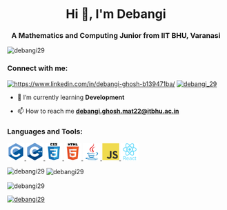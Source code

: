 <h1 align="center">Hi 👋, I'm Debangi</h1>
<h3 align="center">A Mathematics and Computing Junior from IIT BHU, Varanasi</h3>

<p align="left"> <img src="https://komarev.com/ghpvc/?username=debangi29&label=Profile%20views&color=0e75b6&style=flat" alt="debangi29" /> </p>



<h3 align="left">Connect with me:</h3>
<p align="left">
<a href="https://linkedin.com/in/debangi-ghosh-b139471ba/" target="blank"><img align="center" src="https://raw.githubusercontent.com/rahuldkjain/github-profile-readme-generator/master/src/images/icons/Social/linked-in-alt.svg" alt="https://www.linkedin.com/in/debangi-ghosh-b139471ba/" height="30" width="40" /></a>
<a href="https://codeforces.com/profile/debangi_29" target="blank"><img align="center" src="https://raw.githubusercontent.com/rahuldkjain/github-profile-readme-generator/master/src/images/icons/Social/codeforces.svg" alt="debangi_29" height="30" width="40" /></a>
</p>

- 🌱 I’m currently learning **Development**

- 📫 How to reach me **debangi.ghosh.mat22@itbhu.ac.in**
<h3 align="left">Languages and Tools:</h3>
<p align="left"> <a href="https://www.cprogramming.com/" target="_blank" rel="noreferrer"> <img src="https://raw.githubusercontent.com/devicons/devicon/master/icons/c/c-original.svg" alt="c" width="40" height="40"/> </a> <a href="https://www.w3schools.com/cpp/" target="_blank" rel="noreferrer"> <img src="https://raw.githubusercontent.com/devicons/devicon/master/icons/cplusplus/cplusplus-original.svg" alt="cplusplus" width="40" height="40"/> </a> <a href="https://www.w3schools.com/css/" target="_blank" rel="noreferrer"> <img src="https://raw.githubusercontent.com/devicons/devicon/master/icons/css3/css3-original-wordmark.svg" alt="css3" width="40" height="40"/> </a> <a href="https://www.w3.org/html/" target="_blank" rel="noreferrer"> <img src="https://raw.githubusercontent.com/devicons/devicon/master/icons/html5/html5-original-wordmark.svg" alt="html5" width="40" height="40"/> </a> <a href="https://www.java.com" target="_blank" rel="noreferrer"> <img src="https://raw.githubusercontent.com/devicons/devicon/master/icons/java/java-original.svg" alt="java" width="40" height="40"/> </a> <a href="https://developer.mozilla.org/en-US/docs/Web/JavaScript" target="_blank" rel="noreferrer"> <img src="https://raw.githubusercontent.com/devicons/devicon/master/icons/javascript/javascript-original.svg" alt="javascript" width="40" height="40"/> </a> <a href="https://reactjs.org/" target="_blank" rel="noreferrer"> <img src="https://raw.githubusercontent.com/devicons/devicon/master/icons/react/react-original-wordmark.svg" alt="react" width="40" height="40"/> </a> </p>

<p><img align="left" src="https://github-readme-stats.vercel.app/api/top-langs?username=debangi29&show_icons=true&locale=en&layout=compact" alt="debangi29" /></p>

<p>&nbsp;<img align="center" src="https://github-readme-stats.vercel.app/api?username=debangi29&show_icons=true&locale=en" alt="debangi29" /></p>

<p><img align="center" src="https://github-readme-streak-stats.herokuapp.com/?user=debangi29&" alt="debangi29" /></p>
<p align="left"> <a href="https://github.com/ryo-ma/github-profile-trophy"><img src="https://github-profile-trophy.vercel.app/?username=debangi29" style="width=300" alt="debangi29" /></a> </p>
